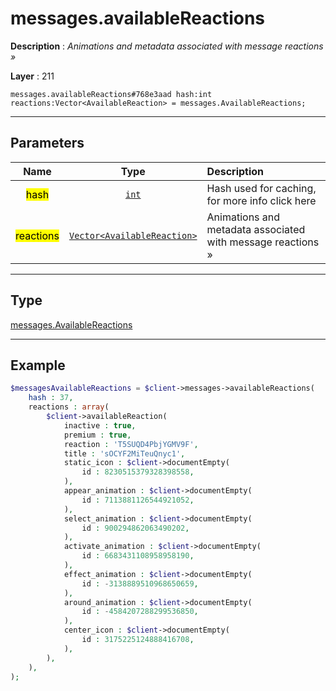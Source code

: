 # messages.availableReactions

**Description** : *Animations and metadata associated with message reactions »*

**Layer** : 211

```tl
messages.availableReactions#768e3aad hash:int reactions:Vector<AvailableReaction> = messages.AvailableReactions;
```

---

## Parameters

| Name | Type | Description |
| :---: | :---: | :--- |
| <mark>hash</mark> | [`int`](type/int) | Hash used for caching, for more info click here |
| <mark>reactions</mark> | [`Vector<AvailableReaction>`](type/AvailableReaction) | Animations and metadata associated with message reactions » |

---

## Type

[messages.AvailableReactions](type/messages.AvailableReactions)

---

## Example

```php
$messagesAvailableReactions = $client->messages->availableReactions(
	hash : 37,
	reactions : array(
		$client->availableReaction(
			inactive : true,
			premium : true,
			reaction : 'T5SUQD4PbjYGMV9F',
			title : 'sOCYF2MiTeuQnyc1',
			static_icon : $client->documentEmpty(
				id : 8230515379328398558,
			),
			appear_animation : $client->documentEmpty(
				id : 7113881126544921052,
			),
			select_animation : $client->documentEmpty(
				id : 900294862063490202,
			),
			activate_animation : $client->documentEmpty(
				id : 6683431108958958190,
			),
			effect_animation : $client->documentEmpty(
				id : -3138889510968650659,
			),
			around_animation : $client->documentEmpty(
				id : -4584207288299536850,
			),
			center_icon : $client->documentEmpty(
				id : 3175225124888416708,
			),
		),
	),
);
```